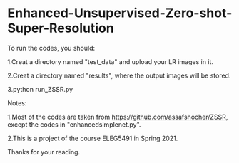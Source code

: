 # Enhanced-Unsupervised-Zero-shot-Super-Resolution
To run the codes, you should:

1.Creat a directory named "test_data" and upload your LR images in it.

2.Creat a directory named "results", where the output images will be stored.

3.python run_ZSSR.py


Notes: 

1.Most of the codes are taken from https://github.com/assafshocher/ZSSR, except the codes in "enhancedsimplenet.py".

2.This is a project of the course ELEG5491 in Spring 2021.

Thanks for your reading.
